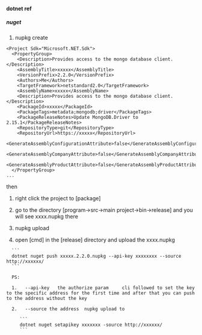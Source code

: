 #### 	 dotnet ref

##### 	nuget

1.  nupkg create

   ```	
   <Project Sdk="Microsoft.NET.Sdk">
     <PropertyGroup>
       <Description>Provides access to the mongo database client.</Description>
       <AssemblyTitle>xxxxx</AssemblyTitle>
       <VersionPrefix>2.2.0</VersionPrefix>
       <Authors>Me</Authors>
       <TargetFramework>netstandard2.0</TargetFramework>
       <AssemblyName>xxxxx</AssemblyName>
       <Description>Provides access to the mongo database client.</Description>
       <PackageId>xxxxx</PackageId>
       <PackageTags>metadata;mongodb;driver</PackageTags>
       <PackageReleaseNotes>Update MongoDB.Driver to 2.15.1</PackageReleaseNotes>
       <RepositoryType>git</RepositoryType>
       <RepositoryUrl>https://xxxxx</RepositoryUrl>
       <GenerateAssemblyConfigurationAttribute>false</GenerateAssemblyConfigurationAttribute>
       <GenerateAssemblyCompanyAttribute>false</GenerateAssemblyCompanyAttribute>
       <GenerateAssemblyProductAttribute>false</GenerateAssemblyProductAttribute>
     </PropertyGroup>
   ...
   ```

   then   

   1.  right click the project to [package]
   2.  go to the directory [program->src->main project->bin->release] and you will see xxxx.nupkg there

2.  nupkg upload

   1.  open [cmd] in the [release] directory and upload the xxxx.nupkg

      ```
      dotnet nuget push xxxxx.2.2.0.nupkg --api-key xxxxxxxx --source http://xxxxxx/
      ```

      PS: 

      1.   --api-key   the authorize param     cli followed to set the key to the specific address for the first time and after that you can push to the address without the key 

      2.   --source the address  nupkg upload to 

         ```
         dotnet nuget setapikey xxxxxxx -source http://xxxxxx/
         ```

         

      

